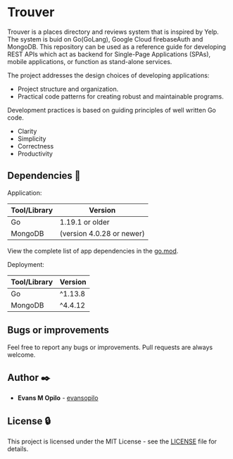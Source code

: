 # Trouver
Trouver is a places directory and reviews system that is inspired by Yelp. The system is buid on Go(GoLang), Google Cloud firebaseAuth and MongoDB. This repository can be used as a reference guide for developing REST APIs which act as backend for Single-Page Applications (SPAs), mobile applications, or function as stand-alone services.

The project addresses the design choices of developing applications:
* Project structure and organization.
* Practical code patterns for creating robust and maintainable programs.

Development practices is based on guiding principles of well written Go code.
* Clarity
* Simplicity
* Correctness
* Productivity

## Dependencies :couple:

Application:

| Tool/Library | Version |
| -------------- | --------- |
| Go           | 1.19.1 or older |
| MongoDB      | (version 4.0.28 or newer) |

View the complete list of app dependencies in the [go.mod](./go.mod).

Deployment:


| Tool/Library | Version |
| -------------- | --------- |
| Go           | ^1.13.8 |
| MongoDB      | ^4.4.12 |

## Bugs or improvements

Feel free to report any bugs or improvements. Pull requests are always welcome.

## Author :black_nib:

- **Evans M Opilo** - [evansopilo](https://github.com/evansopilo)

## License :lock:

This project is licensed under the MIT License - see the [LICENSE](./LICENSE) file for details.
